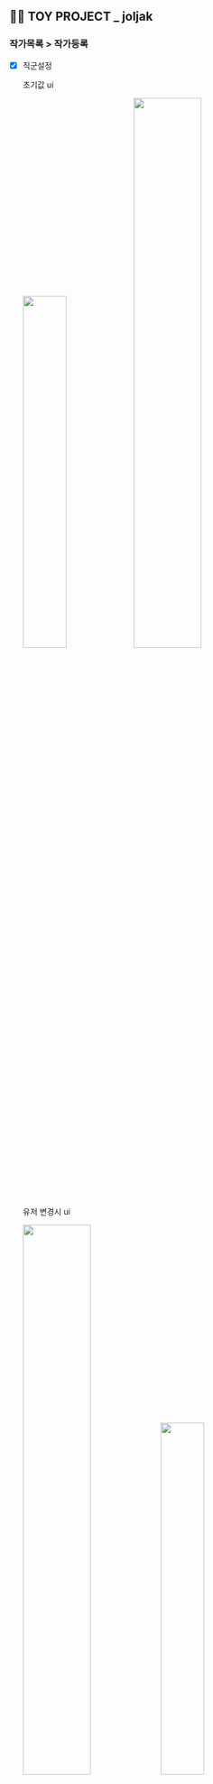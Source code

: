 ## 👩‍🎓 TOY PROJECT _ joljak
### 작가목록 > 작가등록

- [x] 직군설정 

	초기값 ui
	
	<img src="https://github.com/gay0ung/TIL_note/blob/master/images/react-project_%EC%A1%B8%EC%9E%91/author-detail_setRole.jpg?raw=true" width=40% /> <img src="https://github.com/gay0ung/TIL_note/blob/master/images/react-project_%EC%A1%B8%EC%9E%91/%ED%99%94%EB%A9%B4%20%EC%BA%A1%EC%B2%98%202021-04-15%20164457.jpg?raw=true" width=50%/>

	유저 변경시 ui
	
	<img src="https://github.com/gay0ung/TIL_note/blob/master/images/react-project_%EC%A1%B8%EC%9E%91/author-modal.jpg?raw=true" width=50%/> <img src="https://github.com/gay0ung/TIL_note/blob/master/images/react-project_%EC%A1%B8%EC%9E%91/%ED%99%94%EB%A9%B4%20%EC%BA%A1%EC%B2%98%202021-04-15%20164435.jpg?raw=true" width=40% />
	
- [x] post :  ( [post- from data](https://www.ahntree.com/post/axios1/) )
- [x] delete


> 자기소개서 한글이 깨진다 






